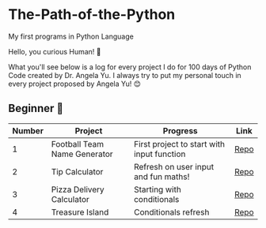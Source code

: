 # The-Path-of-the-Python
My first programs in Python Language 

Hello, you curious Human! 👋

What you'll see below is a log for every project I do for 100 days of Python Code created by Dr. Angela Yu. I always try to put my personal touch in every project proposed by Angela Yu! 😊 




## Beginner 🐍
| Number | Project                   | Progress                                                                                                              | Link                                                                                                                                                               |
|-----|---------------------------|-----------------------------------------------------------------------------------------------------------------------|--------------------------------------------------------------------------------------------------------------------------------------------------------------------|
| 1   | Football Team Name Generator       | First project to start with input function                                                                          | [Repo](https://github.com/JuliPolanco/The-Path-of-the-Python/blob/6bd2f97490d42f33da76041f4c8c726c258388a2/Beginner/Project-1-Football-Name-Generator/main.py)                                                |
| 2   | Tip Calculator            | Refresh on user input and fun maths!                                                                                  | [Repo](https://github.com/JuliPolanco/The-Path-of-the-Python/blob/6bd2f97490d42f33da76041f4c8c726c258388a2/Beginner/Project-2-Tip-Calculator/main.py)       
| 3   | Pizza Delivery Calculator             | Starting with conditionals                                                                              | [Repo](https://github.com/JuliPolanco/The-Path-of-the-Python/blob/f41978f66f6a23e0293a999a1f839f993373e112/Beginner/Project-3-Pizza-Delivery-Calculator/main.py)       
| 4   | Treasure Island            | Conditionals refresh                                                                               | [Repo](https://github.com/JuliPolanco/Python-Beginner/blob/a54aaf083cbd8e2e0ce583462f4a49c878a948e9/Beginner/Project-4-Treasure-Island/main.py) 
